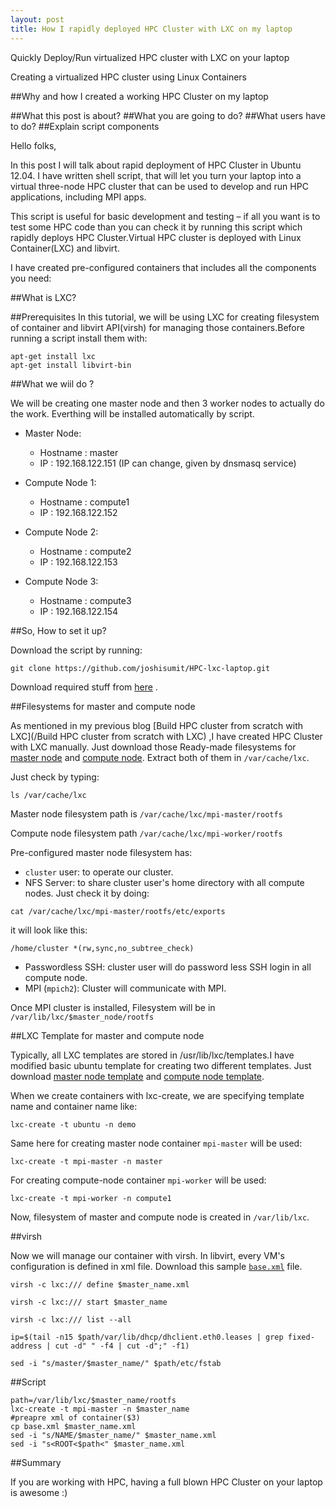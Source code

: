 ```yaml
---
layout: post
title: How I rapidly deployed HPC Cluster with LXC on my laptop
---
```


Quickly Deploy/Run virtualized HPC cluster with LXC on your laptop

Creating a virtualized HPC cluster using Linux Containers

##Why and how I created a working HPC Cluster on my laptop

##What this post is about?
##What you are going to do?
##What users have to do?
##Explain script components

Hello folks,

In this post I will talk about rapid deployment of HPC Cluster in Ubuntu 12.04.
I have written shell script, that will let you turn your laptop into a virtual three-node HPC cluster that can be used to develop and run HPC applications, including MPI apps. 

This script is useful for basic development and testing – if all you want is to test some HPC code than you can check it by running this script which rapidly deploys HPC Cluster.Virtual HPC cluster is deployed with Linux Container(LXC) and libvirt.


I have created pre-configured containers that includes all the components you need:


##What is LXC?


##Prerequisites
In this tutorial, we will be using LXC for creating filesystem of container and libvirt API(virsh) for managing those containers.Before running a script install them with:

    apt-get install lxc
    apt-get install libvirt-bin

##What we wiil do ?

We will be creating one master node and then 3 worker nodes to actually do the work.
Everthing will be installed automatically by script.

- Master Node:
  - Hostname : master
  - IP : 192.168.122.151 (IP can change, given by dnsmasq service)

- Compute Node 1:
  - Hostname : compute1
  - IP : 192.168.122.152

- Compute Node 2:
  - Hostname : compute2
  - IP : 192.168.122.153

- Compute Node 3:
  - Hostname : compute3
  - IP : 192.168.122.154

##So, How to set it up?

Download the script by running:

    git clone https://github.com/joshisumit/HPC-lxc-laptop.git

Download required stuff from [here](https://drive.google.com/folderview?id=0B6LOfkglrOq9fnJ3dkpINUFOaTYySVRHOHhYMUFBcDVfcHlWMWZiUzRBbVh3ZkVtU3VmUzA&usp=sharing) .
    



##Filesystems for master and compute node

As mentioned in my previous blog [Build HPC cluster from scratch with LXC](/Build HPC cluster from scratch with LXC) ,I have created HPC Cluster with LXC manually. Just download those Ready-made filesystems for [master node](/mpi-master-fs) and [compute node](/mpi-compute-fs). Extract both of them in `/var/cache/lxc`.

Just check by typing:

`ls /var/cache/lxc` 

Master node filesystem path is `/var/cache/lxc/mpi-master/rootfs`

Compute node filesystem path `/var/cache/lxc/mpi-worker/rootfs`

Pre-configured master node filesystem has:

- `cluster` user: to operate our cluster.
- NFS Server: to share cluster user's home directory with all compute nodes.
Just check it by doing:

`cat /var/cache/lxc/mpi-master/rootfs/etc/exports` 

it will look like this:

`/home/cluster *(rw,sync,no_subtree_check)`

- Passwordless SSH: cluster user will do password less SSH login in all compute node.
- MPI (`mpich2`): Cluster will communicate with MPI.


Once MPI cluster is installed, Filesystem will be in `/var/lib/lxc/$master_node/rootfs`


##LXC Template for master and compute node

Typically, all LXC templates are stored in /usr/lib/lxc/templates.I have modified basic ubuntu template for creating two different templates. Just download [master node template](/mpi-master-template) and [compute node template](mpi-worker-template).

When we create containers with lxc-create, we are specifying template name and container name like:

`lxc-create -t ubuntu -n demo`

Same here for creating master node container `mpi-master` will be used:

`lxc-create -t mpi-master -n master`

For creating compute-node container `mpi-worker` will be used:

`lxc-create -t mpi-worker -n compute1`

Now, filesystem of master and compute node is created in `/var/lib/lxc`.

##virsh

Now we will manage our container with virsh. In libvirt, every VM's configuration is defined in xml file. Download this sample [`base.xml`](/base_xml) file.



`virsh -c lxc:/// define $master_name.xml`

`virsh -c lxc:/// start $master_name`

`virsh -c lxc:/// list --all`

`ip=$(tail -n15 $path/var/lib/dhcp/dhclient.eth0.leases | grep fixed-address | cut -d" " -f4 | cut -d";" -f1)`




`sed -i "s/master/$master_name/" $path/etc/fstab`

##Script

    path=/var/lib/lxc/$master_name/rootfs
    lxc-create -t mpi-master -n $master_name
    #preapre xml of container($3)
    cp base.xml $master_name.xml
    sed -i "s/NAME/$master_name/" $master_name.xml
    sed -i "s<ROOT<$path<" $master_name.xml




##Summary

If you are working with HPC, having a full blown HPC Cluster on your laptop is awesome :)
